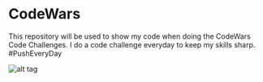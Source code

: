 # CodeWars
This repository will be used to show my code when doing the CodeWars Code Challenges. I do a code challenge everyday to keep my skills sharp. #PushEveryDay

![alt tag](https://i.imgur.com/PFPsbnE.png)


